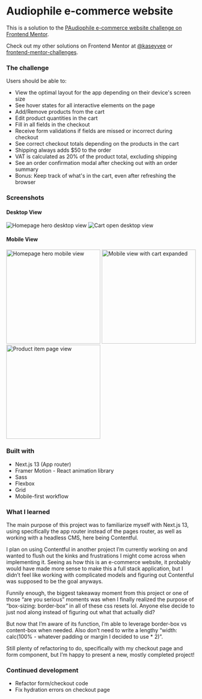 # Audiophile e-commerce website
This is a solution to the [PAudiophile e-commerce website challenge on Frontend Mentor](https://www.frontendmentor.io/challenges/audiophile-ecommerce-website-C8cuSd_wx).

Check out my other solutions on Frontend Mentor at [@kaseyvee](https://www.frontendmentor.io/profile/kaseyvee) or [frontend-mentor-challenges](https://github.com/kaseyvee/frontend-mentor-challenges).

### The challenge

Users should be able to:

- View the optimal layout for the app depending on their device's screen size
- See hover states for all interactive elements on the page
- Add/Remove products from the cart
- Edit product quantities in the cart
- Fill in all fields in the checkout
- Receive form validations if fields are missed or incorrect during checkout
- See correct checkout totals depending on the products in the cart
- Shipping always adds $50 to the order
- VAT is calculated as 20% of the product total, excluding shipping
- See an order confirmation modal after checking out with an order summary
- Bonus: Keep track of what's in the cart, even after refreshing the browser

### Screenshots

#### Desktop View
![Homepage hero desktop view](https://i.imgur.com/leCv7Cr.png)
![Cart open desktop view](https://i.imgur.com/EpTegDF.png)

#### Mobile View
<p float="left">
  <img src="https://i.imgur.com/DODZYJ8.png" alt="Homepage hero mobile view" width="250">
  <img src="https://i.imgur.com/BrAvZ2m.png" alt="Mobile view with cart expanded" width="250">
  <img src="https://i.imgur.com/JWmi5Zc.png" alt="Product item page view" width="250">
</p>

### Built with

- Next.js 13 (App router)
- Framer Motion - React animation library
- Sass
- Flexbox
- Grid
- Mobile-first workflow

### What I learned

The main purpose of this project was to familiarize myself with Next.js 13, using specifically the app router instead of the pages router, as well as working with a headless CMS, here being Contentful.

I plan on using Contentful in another project I’m currently working on and wanted to flush out the kinks and frustrations I might come across when implementing it. Seeing as how this is an e-commerce website, it probably would have made more sense to make this a full stack application, but I didn’t feel like working with complicated models and figuring out Contentful was supposed to be the goal anyways.

Funnily enough, the biggest takeaway moment from this project or one of those “are you serious” moments was when I finally realized the purpose of “box-sizing: border-box” in all of these css resets lol. Anyone else decide to just nod along instead of figuring out what that actually did?

But now that I’m aware of its function, I’m able to leverage border-box vs content-box when needed. Also don’t need to write a lengthy “width: calc(100% - whatever padding or margin I decided to use * 2)”.

Still plenty of refactoring to do, specifically with my checkout page and form component, but I’m happy to present a new, mostly completed project!

### Continued development

- Refactor form/checkout code
- Fix hydration errors on checkout page